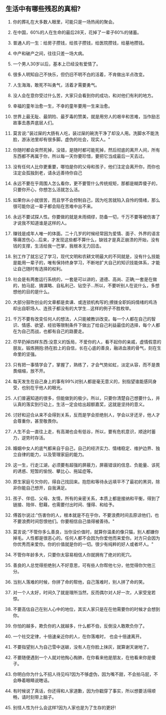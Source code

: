 ## 生活中有哪些残忍的真相?

1. 你的葬礼在大多数人眼里，可能只是一场热闹的聚会。

2. 在中国，60%的人在生命的最后28天，花掉了一辈子60%的储蓄。

3. 普通人的一生：给房子攒钱，给孩子攒钱，给医院攒钱，给墓地攒钱。

4. 中产和破产之间，往往只差一场大病。

5. 一个男人30岁以后，基本上已经没有爱情了。

6. 很多人明知自己不快乐，但仍旧不明不白的活着，不肯做出半点改变。

7. 人生海海，敢死不叫勇气，活着才需要勇气。

8. 没人会在意你受过什么苦，大家只会看到你的成功，和对他们有利的地方。

9. 幸福的童年治愈一生，不幸的童年要用一生来治愈。

10. 世界上最无耻、最阴险、最歹毒的赞美，就是用穷人的艰辛和苦难，当作励志故事去愚弄底层人们。

11. 莫言说:"装过屎的大肠有人吃，装过屎的碗洗干净了却没人用。洗脚水不能洗脸，游泳池里却有很多脚。虚伪的社会，现实人。"

12. 你随时都会突然死掉，没错，是随时都可能死掉，然后彻底的离开人间，所有东西都不再属于你，所以每一天你要珍惜，要把它当成最后一天去过。

13. 没有任何人比你更重要，哪怕是你的父母和孩子，他们注定会离开你，而你也注定会孤独到老，请永远善待你自己

14. 永远不要在乎周围人怎么看你，更不要管什么传统规矩，那都是糊弄傻子的，只要你开心，你想怎么活就怎么活。

15. 如果你从小就很苦，而且学不会控制自己，因为吃苦就陷入自怜的情绪，那么很可能你这一辈子都会陷在苦难中出不来。

16. 永远不要试探人性。你要做的就是未雨绸缪，防备一切，千万不要等被伤害了才说我不知道谁是这样的人。

17. 赚钱是成年人唯一的体面。二十几岁的时候经常因为爱情、面子、外界的语言等痛苦伤心...后来，才发现这些都不算什么，缺钱才是真正崩溃的开始，没有钱的支撑，生活给我一巴掌，我根本无力回击。

18. 别工作了就忘记了学习，现代文明和农耕文明最大的不同就是，没有什么技能是能用一辈子的，唯有保持终身学习，不断地扩大自己的知识技能体系，才能让自己随时有选择的权利。

19. 社会是有两套运行系统的，一套是可以讲的，道德、高尚、正确;一套是在做的，拍马屁、搞谋略、自私利己、钻空子...所以，不要听别人在说什么，多想想他的目的是什么。

20. 大部分鼓吹创业的文章都是卖课、或连锁机构写的;撩拨全职妈妈情绪的鸡汤却出自职场人、连孩子都没有的大学生...这样的例子不胜枚举。

21. 千万不要有改变任何人的想法，人只能被教训改变。每一个人都在自己的智识、情感、欲望、经验等限制条件下做出了给自己利益最佳的选择，每个人都在为自己而战，也都有自己的路要走。

22. 尽早扔掉四样东西:没意义的饭局，不爱你的人，看不起你的亲戚，虚情假意的朋友。锻炼拥抱:扬在脸上的自信，长在心底的善良，融进血液的骨气，刻在生命里的坚强。

23. 只有把一事情学会了，掌握了，熟练了，才会气势如虹，淡定从容，而不是畏畏缩缩，放不开。

24. 每天发生在自己身上的事有99%对别人都是毫无意义的，别指望谁能感同身受，也别在乎他人的眼光。

25. 人们普遍知道的很多，但能做到的极少。所以，只要你清楚自己想要什么，并认真的落实到行动上，生活一定会给出超额嘉奖，这就是坚持的意义。

26. 讨好和迎合从来不会得到关系，反而是学会拒绝别人，学会以牙还牙，他人才会尊重你，甚至敬畏你。

27. 人生不会一直往上走，有高潮也会有低谷，所以，要有危机意识，顺途时蓄力，逆势时存活。

28. 婚姻中女人的底气都来自于自己，自己的经济实力、情绪稳定、维护边界、独立自律的能力，以及管理家庭的能力。

29. 这一生，行走江湖，必须要有超强的屏蔽力，屏蔽错误的信息、负能量、该死的诱惑、短暂的愉悦、攀比心、拖延症等。

30. 原生家庭亏欠你的，得自己找回来。抱怨和等待永远填平不了最初的黑洞，除非你能自己想开，自我满足。

31. 孩子、伴侣、父母、友情，所有的亲密关系，本质上都是接纳和平衡，得到了链接、陪伴、慰藉，也需要付出时间、懂得、和给予。

32. 傅首尔说过:"伤害你的人，根本就是不在乎你，不要浪费时间去原谅他们，也不要浪费时间怨恨他们。你要相信自己值得被善待。"

33. 莫言说:"不管你多么善良，当你没价值时，就算你温柔的像只猫，别人都嫌你掉毛。人性都是很恶心的。任何人都不会因为你爱他而来爱你。对方只会因为你优秀而来爱你。你的价值就是你的一切。很少有纯粹的好人或者坏人。"

34. 不管你年龄多大，只要你太容易相信人你就拥有了绝对的死穴。

35. 善良的人总觉得拒绝别人不好意思，可有些人你帮他七分，他觉得你欠他三分。

36. 当别人落难的时候，你拼了命的帮他，自己落难时，别人拼了命的笑。

37. 对一个人太好，时间久了就是理所当然，反而偶尔对人好一次，人家受宠若惊。

38. 不要高估自己在别人心中的地位，其实人家只是在在他需要你的时候才会想到你。

39. 你怕的越多，欺负你的人就越多，什么都不伯，反倒没人敢欺负你了。

40. 一个社交定律，十倍速亲近你的人，在你落难时， 也会十倍速离开。

41. 不要指望别人为自己雪中送碳，没有人在你脸上抹灰，就算谢天谢地了。

42. 不要随便遇到一个人就对他掏心掏肺，在你看来他是朋友，在他看来你是傻子。

43. 你明白你为什么不招人待见吗?因为不够虚伪，因为嘴不甜，不会拍马屁，不会睁着眼睛说瞎话。

44. 有时候说了真话，你还得和人家道歉，因为你戳穿了事实，所以想要活得顺畅，请时刻带上脑子。

45. 别怪人性为什么会这样?因为人家也是为了生存的更好!
